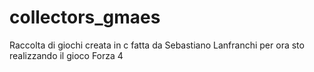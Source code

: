 # collectors_gmaes
Raccolta di giochi creata in c fatta da Sebastiano Lanfranchi
per ora sto realizzando il gioco Forza 4
